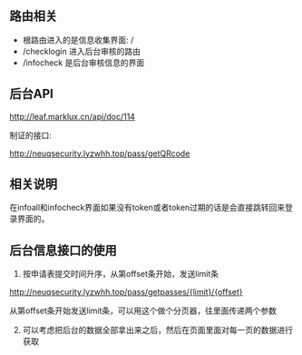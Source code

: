 ## 路由相关
- 根路由进入的是信息收集界面: /
- /checklogin 进入后台审核的路由 
- /infocheck 是后台审核信息的界面

## 后台API
http://leaf.marklux.cn/api/doc/114

制证的接口:

http://neuqsecurity.lyzwhh.top/pass/getQRcode
 

## 相关说明
在infoall和infocheck界面如果没有token或者token过期的话是会直接跳转回来登录界面的。  

## 后台信息接口的使用

1. 按申请表提交时间升序，从第offset条开始，发送limit条

http://neuqsecurity.lyzwhh.top/pass/getpasses/{limit}/{offset}

从第offset条开始发送limit条，可以用这个做个分页器，往里面传递两个参数

2. 可以考虑把后台的数据全部拿出来之后，然后在页面里面对每一页的数据进行获取
